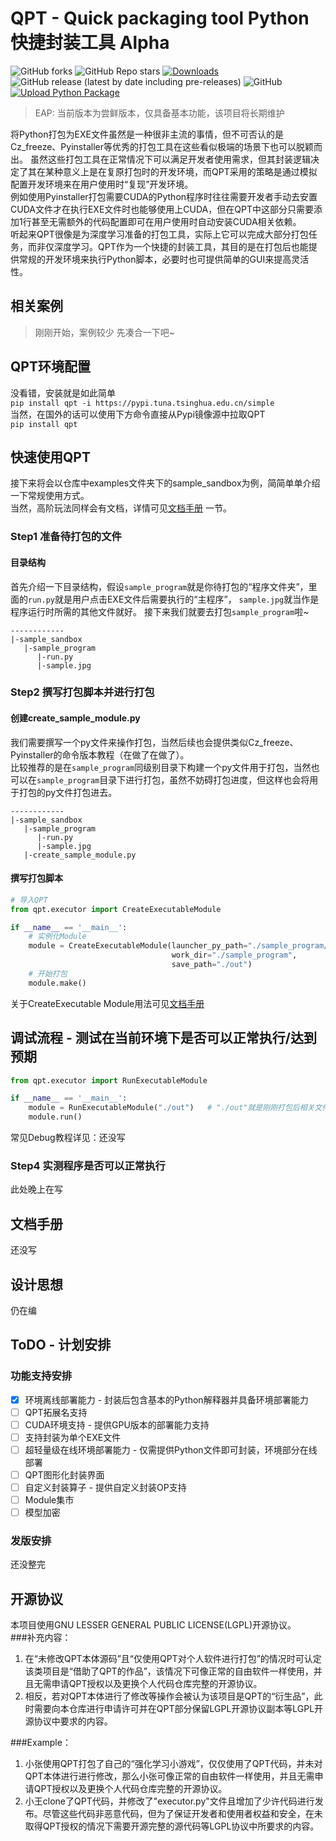# QPT - Quick packaging tool Python快捷封装工具 Alpha
![GitHub forks](https://img.shields.io/github/forks/GT-ZhangAcer/QPT)
![GitHub Repo stars](https://img.shields.io/github/stars/GT-ZhangAcer/QPT)
[![Downloads](https://static.pepy.tech/personalized-badge/qpt?period=total&units=international_system&left_color=grey&right_color=orange&left_text=Pypi%20User)](https://pepy.tech/project/qpt)
![GitHub release (latest by date including pre-releases)](https://img.shields.io/github/v/release/GT-ZhangAcer/QPT?include_prereleases)
![GitHub](https://img.shields.io/github/license/GT-ZhangAcer/QPT)
[![Upload Python Package](https://github.com/GT-ZhangAcer/RIFLE_Module/actions/workflows/python-publish.yml/badge.svg)](https://github.com/GT-ZhangAcer/RIFLE_Module/actions/workflows/python-publish.yml)
> EAP: 当前版本为尝鲜版本，仅具备基本功能，该项目将长期维护

将Python打包为EXE文件虽然是一种很非主流的事情，但不可否认的是Cz_freeze、Pyinstaller等优秀的打包工具在这些看似极端的场景下也可以脱颖而出。
虽然这些打包工具在正常情况下可以满足开发者使用需求，但其封装逻辑决定了其在某种意义上是在复原打包时的开发环境，而QPT采用的策略是通过模拟配置开发环境来在用户使用时“复现”开发环境。  
例如使用Pyinstaller打包需要CUDA的Python程序时往往需要开发者手动去安置CUDA文件才在执行EXE文件时也能够使用上CUDA，但在QPT中这部分只需要添加1行甚至无需额外的代码配置即可在用户使用时自动安装CUDA相关依赖。    
听起来QPT很像是为深度学习准备的打包工具，实际上它可以完成大部分打包任务，而非仅深度学习。QPT作为一个快捷的封装工具，其目的是在打包后也能提供常规的开发环境来执行Python脚本，必要时也可提供简单的GUI来提高灵活性。

## 相关案例
> 刚刚开始，案例较少 先凑合一下吧~

## QPT环境配置
没看错，安装就是如此简单  
`pip install qpt -i https://pypi.tuna.tsinghua.edu.cn/simple`  
当然，在国外的话可以使用下方命令直接从Pypi镜像源中拉取QPT  
`pip install qpt` 

## 快速使用QPT
接下来将会以仓库中examples文件夹下的sample_sandbox为例，简简单单介绍一下常规使用方式。  
当然，高阶玩法同样会有文档，详情可见[文档手册](https://github.com/GT-ZhangAcer/QPT#%E6%96%87%E6%A1%A3%E6%89%8B%E5%86%8C) 一节。
### Step1 准备待打包的文件
#### 目录结构
首先介绍一下目录结构，假设`sample_program`就是你待打包的“程序文件夹”，里面的`run.py`就是用户点击EXE文件后需要执行的“主程序”，
`sample.jpg`就当作是程序运行时所需的其他文件就好。
接下来我们就要去打包`sample_program`啦~

```
------------
|-sample_sandbox
   |-sample_program
      |-run.py
      |-sample.jpg
```

### Step2 撰写打包脚本并进行打包
#### 创建create_sample_module.py
我们需要撰写一个py文件来操作打包，当然后续也会提供类似Cz_freeze、Pyinstaller的命令版本教程（在做了在做了）。  
比较推荐的是在`sample_program`同级别目录下构建一个py文件用于打包，当然也可以在`sample_program`目录下进行打包，虽然不妨碍打包进度，但这样也会将用于打包的py文件打包进去。  
```
------------
|-sample_sandbox
   |-sample_program
      |-run.py
      |-sample.jpg
   |-create_sample_module.py
```
#### 撰写打包脚本
```python
# 导入QPT
from qpt.executor import CreateExecutableModule

if __name__ == '__main__':
    # 实例化Module
    module = CreateExecutableModule(launcher_py_path="./sample_program/run.py", # 用户启动EXE文件后，QPT要执行的py文件
                                    work_dir="./sample_program",                # 待打包的目录，并且该目录下需要有↑上方提到的py文件
                                    save_path="./out")                          # 打包后相关文件的输出目录
    # 开始打包
    module.make()
```
关于CreateExecutable Module用法可见[文档手册](https://github.com/GT-ZhangAcer/QPT#%E6%96%87%E6%A1%A3%E6%89%8B%E5%86%8C)
## 调试流程 - 测试在当前环境下是否可以正常执行/达到预期
```python
from qpt.executor import RunExecutableModule

if __name__ == '__main__':
    module = RunExecutableModule("./out")   # "./out"就是刚刚打包后相关文件的输出目录
    module.run()
```
常见Debug教程详见：还没写

### Step4 实测程序是否可以正常执行
此处晚上在写

## 文档手册
还没写
## 设计思想  
仍在编

## ToDO - 计划安排

### 功能支持安排
- [x] 环境离线部署能力 - 封装后包含基本的Python解释器并具备环境部署能力
- [ ] QPT拓展名支持
- [ ] CUDA环境支持 - 提供GPU版本的部署能力支持
- [ ] 支持封装为单个EXE文件
- [ ] 超轻量级在线环境部署能力 - 仅需提供Python文件即可封装，环境部分在线部署
- [ ] QPT图形化封装界面
- [ ] 自定义封装算子 - 提供自定义封装OP支持
- [ ] Module集市
- [ ] 模型加密

### 发版安排
还没整完

## 开源协议
本项目使用GNU LESSER GENERAL PUBLIC LICENSE(LGPL)开源协议。  
###补充内容：
1. 在“未修改QPT本体源码”且“仅使用QPT对个人软件进行打包”的情况时可认定该类项目是“借助了QPT的作品”，该情况下可像正常的自由软件一样使用，并且无需申请QPT授权以及更换个人代码仓库完整的开源协议。  
2. 相反，若对QPT本体进行了修改等操作会被认为该项目是QPT的“衍生品”，此时需要向本仓库进行申请许可并在QPT部分保留LGPL开源协议副本等LGPL开源协议中要求的内容。

###Example：
1. 小张使用QPT打包了自己的“强化学习小游戏”，仅仅使用了QPT代码，并未对QPT本体进行进行修改，那么小张可像正常的自由软件一样使用，并且无需申请QPT授权以及更换个人代码仓库完整的开源协议。   
2. 小王clone了QPT代码，并修改了"executor.py"文件且增加了少许代码进行发布。尽管这些代码非恶意代码，但为了保证开发者和使用者权益和安全，在未取得QPT授权的情况下需要开源完整的源代码等LGPL协议中所要求的内容。